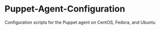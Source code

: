 # Puppet-Agent-Configuration
Configuration scripts for the Puppet agent on CentOS, Fedora, and Ubuntu
